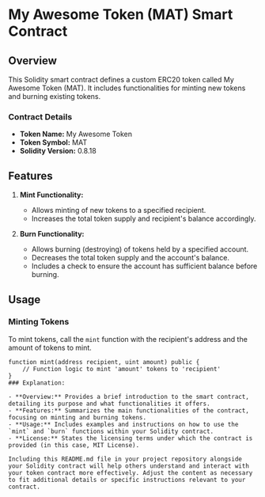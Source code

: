 # My Awesome Token (MAT) Smart Contract

## Overview

This Solidity smart contract defines a custom ERC20 token called My Awesome Token (MAT). It includes functionalities for minting new tokens and burning existing tokens.

### Contract Details

- **Token Name:** My Awesome Token
- **Token Symbol:** MAT
- **Solidity Version:** 0.8.18

## Features

1. **Mint Functionality:**
   - Allows minting of new tokens to a specified recipient.
   - Increases the total token supply and recipient's balance accordingly.

2. **Burn Functionality:**
   - Allows burning (destroying) of tokens held by a specified account.
   - Decreases the total token supply and the account's balance.
   - Includes a check to ensure the account has sufficient balance before burning.

## Usage

### Minting Tokens

To mint tokens, call the `mint` function with the recipient's address and the amount of tokens to mint.

```solidity
function mint(address recipient, uint amount) public {
    // Function logic to mint 'amount' tokens to 'recipient'
}
### Explanation:

- **Overview:** Provides a brief introduction to the smart contract, detailing its purpose and what functionalities it offers.
- **Features:** Summarizes the main functionalities of the contract, focusing on minting and burning tokens.
- **Usage:** Includes examples and instructions on how to use the `mint` and `burn` functions within your Solidity contract.
- **License:** States the licensing terms under which the contract is provided (in this case, MIT License).

Including this README.md file in your project repository alongside your Solidity contract will help others understand and interact with your token contract more effectively. Adjust the content as necessary to fit additional details or specific instructions relevant to your contract.


